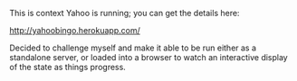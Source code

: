 This is context Yahoo is running; you can get the details here:

http://yahoobingo.herokuapp.com/

Decided to challenge myself and make it able to be run either as a standalone
server, or loaded into a browser to watch an interactive display of the state
as things progress.
